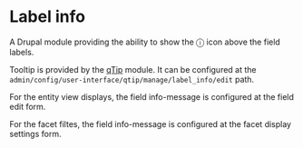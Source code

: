 # Label info

A Drupal module providing the ability to show the ⓘ icon above the field labels.

Tooltip is provided by the [qTip](https://www.drupal.org/project/qtip) module. It can be configured at the `admin/config/user-interface/qtip/manage/label_info/edit` path.

For the entity view displays, the field info-message is configured at the field edit form.

For the facet filtes, the field info-message is configured at the facet display settings form.
